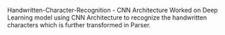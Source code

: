 Handwritten-Character-Recognition - CNN Architecture 
Worked on Deep Learning model using CNN Architecture to recognize the handwritten characters which is further transformed in Parser.
